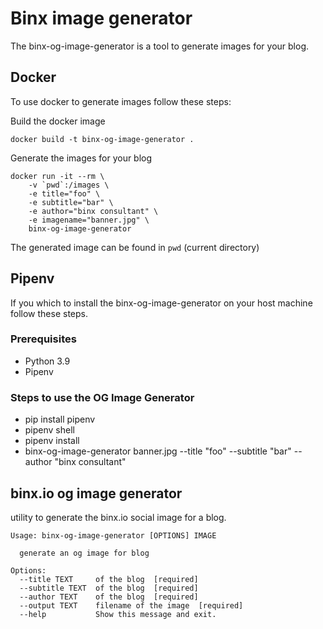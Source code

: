 # Binx image generator

The binx-og-image-generator is a tool to generate images for your blog.

## Docker
To use docker to generate images follow these steps:

Build the docker image
```console
docker build -t binx-og-image-generator .
```

Generate the images for your blog
```console
docker run -it --rm \
    -v `pwd`:/images \
    -e title="foo" \
    -e subtitle="bar" \
    -e author="binx consultant" \
    -e imagename="banner.jpg" \
    binx-og-image-generator
```

The generated image can be found in `pwd` (current directory)

## Pipenv
If you which to install the binx-og-image-generator on your host machine follow these steps.

### Prerequisites
- Python 3.9
- Pipenv


### Steps to use the OG Image Generator
- pip install pipenv
- pipenv shell
- pipenv install
- binx-og-image-generator banner.jpg --title "foo" --subtitle "bar" --author "binx consultant"

## binx.io og image generator

utility to generate the binx.io social image for a blog.

```
Usage: binx-og-image-generator [OPTIONS] IMAGE

  generate an og image for blog

Options:
  --title TEXT     of the blog  [required]
  --subtitle TEXT  of the blog  [required]
  --author TEXT    of the blog  [required]
  --output TEXT    filename of the image  [required]
  --help           Show this message and exit.
```

